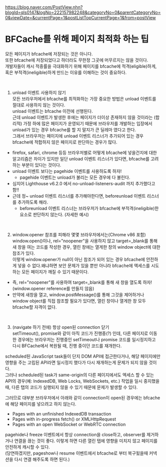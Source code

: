https://blog.naver.com/PostView.nhn?blogId=qls0147&logNo=222157982248&categoryNo=0&parentCategoryNo=0&viewDate=&currentPage=1&postListTopCurrentPage=1&from=postView


# BFCache를 위해 페이지 최적화 하는 팁
모든 페이지가 bfcache에 저장되는 것은 아니다.  
또한 bfcache에 저장되었다고 하더라도 무한정 그곳에 머무르지는 않을 것이다.  
개발자들이 캐시 적중률을 극대화하기 위해 페이지를 bfcache에 적격(eligible)하게, 혹은 부적격(ineligible)하게 만드는 이유를 이해하는 것이 중요하다.

​
1) unload 이벤트 사용하지 않기  
모든 브라우저에서 bfcache를 최적화하는 가장 중요한 방법은 unload 이벤트를 절대로 사용하지 않는 것이다.  
unload 이벤트는 bfcache 이전에 선행된다.  
근데 unload 이벤트가 발생한 후에는 페이지가 더이상 존재하지 않을 것이라는 (합리적) 가정 하에 많은 페이지가 운영되기 때문에 브라우저를 개발하는 입장에서 unload가 있는 경우 bfcache를 할 지 말지가 큰 딜레마 였다고 한다.
​  
그래서 브라우저는 페이지에 unload 이벤트 리스너가 추가되어 있는 경우 bfcache에 적합하지 않은 페이지로 판단하는 경우가 많다.  

- firefox, safari, chrome 등등 브라우저별로 어떻게 bfcache에 넣을건지에 대한 알고리즘은 차이가 있지만 일단 unload 이벤트 리스너가 있다면, bfcache를 고려하는 부분이 있다는 것이다.
- unload 이벤트 보다는 pagehide 이벤트를 사용하도록 하자! 
    - pagehide 이벤트는 unload가 불리는 모든 경우에 다 불린다.
- 심지어 Lighthouse v6.2.0 에서 no-unload-listeners-audit 까지 추가했다고 함!!
- 근데 정~ unload 이벤트 리스너를 추가해야한다면, beforeunload 이벤트 리스너를 추가하도록 해라. 
    - beforeunload 이벤트 리스너는 브라우저가 bfcache에 부적격(ineligible)한 요소로 판단하지 않는다. (자세한 예시)

​

2) window.opener 참조를 피해라
몇몇 브라우저에서는(Chrome v86 포함) window.open()이나, rel="noopener"을 사용하지 않고 target=_blank를 통해 새 창을 여는 코드를 작성한 경우, 열린 창에는 열게한 창의 window object에 대한 참조가 있다.  
이렇게 window.opener가 null이 아닌 참조가 되어 있는 경우 bfcache에 안전하게 넣을 수 없다.왜냐하면 보안 문제가 있을 뿐만 아니라 bfcache에 액세스를 시도하는 모든 페이지가 깨질 수 있기 때문이다.  

- 즉, rel="noopener"를 사용하여 target=_blank를 통해 새 창을 열도록 하자! (window.opener reference를 만들지 않음)
- 만약에 새창을 열고, window.postMessage()를 통해 그것을 제어하거나 window object를 직접 참조할 필요가 있다면, 열린 창이나 열게한 창 모두 bfcache할 자격이 없다.

​​

3) (navigate 하기 전에) 항상 open된 connection 닫기  
setTimeout(), promise와 같이 아직 코드가 진행중(?) 인데, 다른 페이지로 이동한 경우에는 브라우저는 진행중인 setTimeout나 promise 코드를 일시정지하고 다시 BFCache에서 복원될 때, 진행 중이던 코드를 재개한다.  

scheduled된 JavaScript task들이 단지 DOM API에 접근한다거나, 해당 페이지에만 영향을 주는 고립된 API라면 일시정지 했다가 다시 재개하는게 문제가 되지 않을 것이다.  
그러나 scheduled된 task가 same-origin의 다른 페이지에서도 엑세스 할 수 있는 API의 경우(예: IndexedDB, Web Locks, WebSockets, etc.) 작업을 일시 중지했을때, 다른 탭의 코드가 실행되지 않을 수 있기 때문에 문제가 발생할 수 있다.  

그러므로 대부분 브라우저에서 아래와 같이 connection이 open된 경우에는 bfcache에 해당 페이지를 넣으려고 하지 않는다.  

- Pages with an unfinished IndexedDB transaction
- Pages with in-progress fetch() or XMLHttpRequest
- Pages with an open WebSocket or WebRTC connection
  
pagehide나 freeze 이벤트에서 항상 connection을 close하고, observer를 제거하거나 연결을 끊는 것이 좋다. 이렇게 하면 다른 열린 탭에 영향을 미치지 않고 페이지를 안전하게 캐시할 수 있다.  
(당연하겠지만, pageshow나 resume 이벤트에서 bfcache로 부터 복구됬을때 커넥션을 다시 연결 해주도록 하면 된다.)
